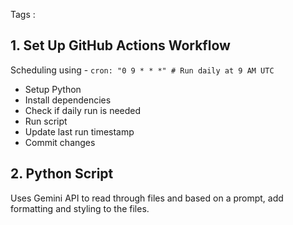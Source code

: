 Tags : 

## 1. Set Up GitHub Actions Workflow

Scheduling using -
`cron: "0 9 * * *" # Run daily at 9 AM UTC`

- Setup Python
- Install dependencies
- Check if daily run is needed
- Run script
- Update last run timestamp
- Commit changes

## 2. Python Script

Uses Gemini API to read through files and based on a prompt, add formatting and styling to the files.